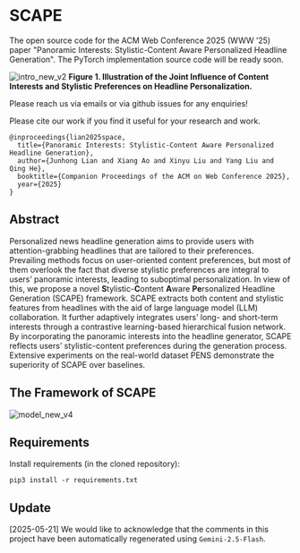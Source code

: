 # SCAPE
The open source code for the ACM Web Conference 2025 (WWW ’25) paper "Panoramic Interests: Stylistic-Content Aware Personalized Headline Generation".
The PyTorch implementation source code will be ready soon.


![intro_new_v2](https://github.com/user-attachments/assets/b44bad96-4e54-41ed-8c66-6a9bd929e0cd)
**Figure 1. Illustration of the Joint Influence of Content Interests and Stylistic Preferences on Headline Personalization.**


Please reach us via emails or via github issues for any enquiries!

Please cite our work if you find it useful for your research and work.
```
@inproceedings{lian2025space,
  title={Panoramic Interests: Stylistic-Content Aware Personalized Headline Generation},
  author={Junhong Lian and Xiang Ao and Xinyu Liu and Yang Liu and Qing He},
  booktitle={Companion Proceedings of the ACM on Web Conference 2025},
  year={2025}
}
```

## Abstract
Personalized news headline generation aims to provide users with attention-grabbing headlines that are tailored to their preferences. Prevailing methods focus on user-oriented content preferences, but most of them overlook the fact that diverse stylistic preferences are integral to users’ panoramic interests, leading to suboptimal personalization. In view of this, we propose a novel **S**tylistic-**C**ontent **A**ware **Pe**rsonalized Headline Generation (SCAPE) framework. SCAPE extracts both content and stylistic features from headlines with the aid of large language model (LLM) collaboration. It further adaptively integrates users’ long- and short-term interests through a contrastive learning-based hierarchical fusion network. By incorporating the panoramic interests into the headline generator, SCAPE reflects users’ stylistic-content preferences during the generation process. Extensive experiments on the real-world dataset PENS demonstrate the superiority of SCAPE over baselines.


## The Framework of SCAPE
![model_new_v4](https://github.com/user-attachments/assets/59e8ec43-af8d-4385-8004-e8fbca9d9415)


## Requirements
Install requirements (in the cloned repository):

```
pip3 install -r requirements.txt
```

## Update
[2025-05-21]  We would like to acknowledge that the comments in this project have been automatically regenerated using `Gemini-2.5-Flash`.